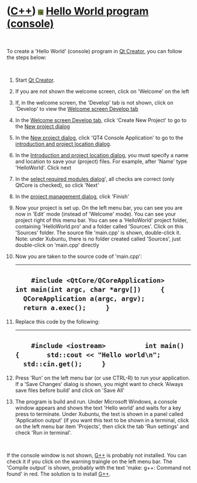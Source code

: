 
 

 

 

 

 

([C++](Cpp.md)) ![Qt](PicQt.png) [Hello World program (console)](CppQtHelloWorldConsole.md)
=============================================================================================

 

To create a 'Hello World' (console) program in [Qt
Creator](CppQtCreator.md), you can follow the steps below:

 

1.  Start [Qt Creator](CppQtCreator.md).
2.  If you are not shown the welcome screen, click on 'Welcome' on the
    left
3.  If, in the welcome screen, the 'Develop' tab is not shown, click on
    'Develop' to view the [Welcome screen Develop
    tab](CppQtCreatorWelcomeDevelop_2_1_0.png)
4.  In the [Welcome screen Develop
    tab](CppQtCreatorWelcomeDevelop_2_1_0.png), click 'Create New
    Project' to go to the [New project
    dialog](CppQtCreatorNewProject_2_5_2.png)
5.  In the [New project dialog](CppQtCreatorNewProject_2_5_2.png), click
    'QT4 Console Application' to go to the [introduction and project
    location dialog](CppQtIntroduction.png).
6.  In the [Introduction and project location
    dialog](CppQtIntroduction.png), you must specify a name and location
    to save your (project) files. For example, after 'Name'
    type 'HelloWorld'. Click next
7.  In the [select required modules
    dialog](CppQtCreatorSelectRequiredModules.png)', all checks are
    correct (only QtCore is checked), so click 'Next'
8.  In the [project management dialog](CppQtProjectManagement.png),
    click 'Finish'
9.  Now your project is set up. On the left menu bar, you can see you
    are now in 'Edit' mode (instead of 'Welcome' mode). You can see your
    project right of this menu bar. You can see a 'HelloWorld' project
    folder, containing 'HelloWorld.pro' and a folder called 'Sources'.
    Click on this 'Sources' folder. The source file 'main.cpp' is shown,
    double-click it. Note: under Xubuntu, there is no folder created
    called 'Sources', just double-click on 'main.cpp' directly
10. Now you are taken to the source code of 'main.cpp':

      -------------------------------------------------------------------------------------------------------------------------------------------------------------------
      `     #include <QtCore/QCoreApplication>          int main(int argc, char *argv[])     {       QCoreApplication a(argc, argv);       return a.exec();     }     `
      -------------------------------------------------------------------------------------------------------------------------------------------------------------------

11. Replace this code by the following:

      ---------------------------------------------------------------------------------------------------------------------------
      `     #include <iostream>          int main()     {       std::cout << "Hello world\n";       std::cin.get();     }     `
      ---------------------------------------------------------------------------------------------------------------------------

12. Press 'Run' on the left menu bar (or use CTRL-R) to run
    your application. If a 'Save Changes' dialog is shown, you might
    want to check 'Always save files before build' and click on 'Save
    All'
13. The program is build and run. Under Microsoft Windows, a console
    window appears and shows the text 'Hello world' and waits for a key
    press to terminate. Under Xubuntu, the text is shown in a panel
    called 'Application output' (if you want this text to be shown in a
    terminal, click on the left menu bar item 'Projects', then click the
    tab 'Run settings' and check 'Run in terminal'.

 

If the console window is not shown, [G++](CppGpp.md) is probably not
installed. You can check it if you click on the warning traingle on the
left menu bar. The 'Compile output' is shown, probably with the text
'make: g++: Command not found' in red. The solution is to install
[G++](CppGpp.md).

 

 

 

 

 

 

